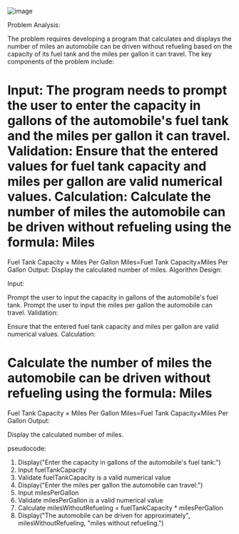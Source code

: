 ![image](https://github.com/SWEG-2015EC-Batch/Code-Warrior/assets/149233683/a331b79e-0ab6-4d3b-917f-460e713c1073)















Problem Analysis:

The problem requires developing a program that calculates and displays the number of miles an automobile can be driven without refueling based on the capacity of its fuel tank and the miles per gallon it can travel. The key components of the problem include:

Input: The program needs to prompt the user to enter the capacity in gallons of the automobile's fuel tank and the miles per gallon it can travel.
Validation: Ensure that the entered values for fuel tank capacity and miles per gallon are valid numerical values.
Calculation: Calculate the number of miles the automobile can be driven without refueling using the formula: 
Miles
=
Fuel Tank Capacity
×
Miles Per Gallon
Miles=Fuel Tank Capacity×Miles Per Gallon
Output: Display the calculated number of miles.
Algorithm Design:

Input:

Prompt the user to input the capacity in gallons of the automobile's fuel tank.
Prompt the user to input the miles per gallon the automobile can travel.
Validation:

Ensure that the entered fuel tank capacity and miles per gallon are valid numerical values.
Calculation:

Calculate the number of miles the automobile can be driven without refueling using the formula: 
Miles
=
Fuel Tank Capacity
×
Miles Per Gallon
Miles=Fuel Tank Capacity×Miles Per Gallon
Output:

Display the calculated number of miles.

pseudocode:  
1. Display("Enter the capacity in gallons of the automobile's fuel tank:")
2. Input fuelTankCapacity
3. Validate fuelTankCapacity is a valid numerical value
4. Display("Enter the miles per gallon the automobile can travel:")
5. Input milesPerGallon
6. Validate milesPerGallon is a valid numerical value
7. Calculate milesWithoutRefueling = fuelTankCapacity * milesPerGallon
8. Display("The automobile can be driven for approximately", milesWithoutRefueling, "miles without refueling.")


